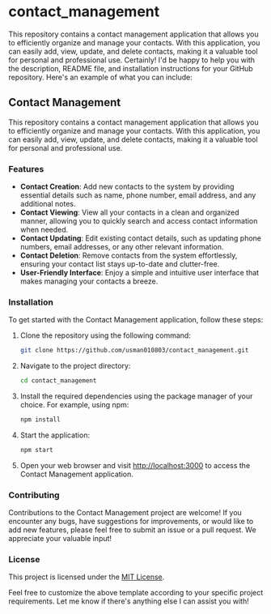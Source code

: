 # contact_management
This repository contains a contact management application that allows you to efficiently organize and manage your contacts. With this application, you can easily add, view, update, and delete contacts, making it a valuable tool for personal and professional use.
Certainly! I'd be happy to help you with the description, README file, and installation instructions for your GitHub repository. Here's an example of what you can include:

## Contact Management

This repository contains a contact management application that allows you to efficiently organize and manage your contacts. With this application, you can easily add, view, update, and delete contacts, making it a valuable tool for personal and professional use.

### Features

- **Contact Creation**: Add new contacts to the system by providing essential details such as name, phone number, email address, and any additional notes.
- **Contact Viewing**: View all your contacts in a clean and organized manner, allowing you to quickly search and access contact information when needed.
- **Contact Updating**: Edit existing contact details, such as updating phone numbers, email addresses, or any other relevant information.
- **Contact Deletion**: Remove contacts from the system effortlessly, ensuring your contact list stays up-to-date and clutter-free.
- **User-Friendly Interface**: Enjoy a simple and intuitive user interface that makes managing your contacts a breeze.

### Installation

To get started with the Contact Management application, follow these steps:

1. Clone the repository using the following command:

   ```bash
   git clone https://github.com/usman010803/contact_management.git
   ```

2. Navigate to the project directory:

   ```bash
   cd contact_management
   ```

3. Install the required dependencies using the package manager of your choice. For example, using npm:

   ```bash
   npm install
   ```

4. Start the application:

   ```bash
   npm start
   ```

5. Open your web browser and visit [http://localhost:3000](http://localhost:3000) to access the Contact Management application.

### Contributing

Contributions to the Contact Management project are welcome! If you encounter any bugs, have suggestions for improvements, or would like to add new features, please feel free to submit an issue or a pull request. We appreciate your valuable input!

### License

This project is licensed under the [MIT License](LICENSE).

Feel free to customize the above template according to your specific project requirements. Let me know if there's anything else I can assist you with!
